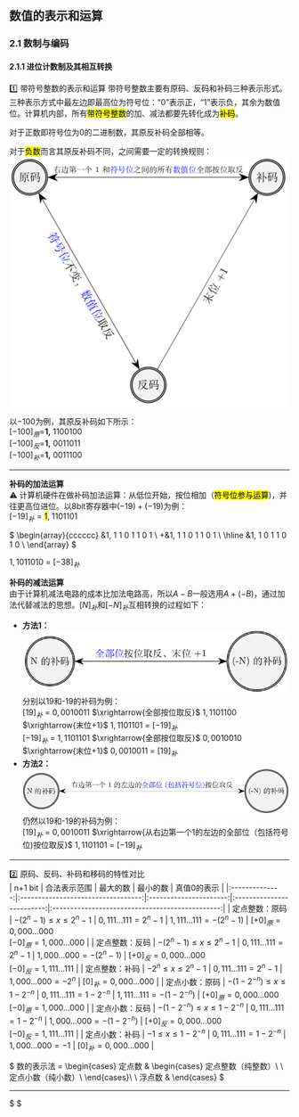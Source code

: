 ## 数值的表示和运算
### 2.1 数制与编码
#### 2.1.1 进位计数制及其相互转换
:one: 带符号整数的表示和运算
带符号整数主要有原码、反码和补码三种表示形式。三种表示方式中最左边即最高位为符号位：“0”表示正，“1”表示负，其余为数值位。计算机内部，所有<mark>带符号整数</mark>的加、减法都要先转化成为<mark>补码</mark>。

对于正数即符号位为0的二进制数，其原反补码全部相等。

对于<mark>负数</mark>而言其原反补码不同，之间需要一定的转换规则：  
![负数原反补码转换规则](./statics/Snipaste_2022-07-24_23-53-24.png)

以$-100$为例，其原反补码如下所示：  
$[-100]_原=$**1,** 1100100  
$[-100]_反=$**1,** 0011011  
$[-100]_补=$**1,** 0011100

---
**补码的加法运算**  
:warning: 计算机硬件在做补码加法运算：从低位开始，按位相加（<mark>符号位参与运算</mark>)，并往更高位进位。以8bit寄存器中$(-19)+(-19)$为例：  
$[-19]_补$  = <mark>1</mark>, 1101101

$
\begin{array}{cccccc}
 &1, 1 1 0 1 1 0 1 \\
+&1, 1 1 0 1 1 0 1 \\
\hline
 &1, 1 0 1 1 0 1 0 \\
\end{array}
$

$1, 1011010$ = $[-38]_补$

**补码的减法运算**  
由于计算机减法电路的成本比加法电路高，所以$A-B$一般选用$A+(-B)$，通过加法代替减法的思想。${[N]}_补$和${[-N]_补}$互相转换的过程如下：  
- **方法1：**  
![N和-N补码相互转换-方法一](./statics/Snipaste_2022-07-25_13-31-29.png)  
分别以19和-19的补码为例：  
$[19]_补$ = $0, 0010011$ $\xrightarrow{全部按位取反}$ $1, 1101100$ $\xrightarrow{末位+1}$ $1, 1101101$ = $[-19]_补$  
$[-19]_补$ = $1, 1101101$ $\xrightarrow{全部按位取反}$ $0, 0010010$ $\xrightarrow{末位+1}$ $0, 0010011$ = $[19]_补$  
- **方法2：**  
![N和-N补码相互转换-方法二](./statics/Snipaste_2022-07-26_10-12-05.png)  
仍然以19和-19的补码为例：  
$[19]_补$ = $0, 0010011$ $\xrightarrow{从右边第一个1的左边的全部位（包括符号位)按位取反}$ $1, 1101101$ = $[-19]_补$
---

:two: 原码、反码、补码和移码的特性对比  
|     n+1 bit    |            合法表示范围            |        最大的数        |          最小的数         |                   真值0的表示                   |
|:--------------:|:----------------------------------:|:----------------------:|:-------------------------:|:-----------------------------------------------:|
| 定点整数：原码 |    $-(2^n-1) \leq x \leq 2^n-1$    |   $0,111...111=2^n-1$  |   $1,111...111=-(2^n-1)$  | $[+0]_原=0,000...000$</br>$[-0]_原=1,000...000$ |
| 定点整数：反码 |    $-(2^n-1) \leq x \leq 2^n-1$    |   $0,111...111=2^n-1$  |   $1,000...000=-(2^n-1)$  | $[+0]_反=0,000...000$</br>$[-0]_反=1,111...111$ |
| 定点整数：补码 |      $-2^n \leq x \leq 2^n-1$      |   $0,111...111=2^n-1$  |     $1,000...000=-2^n$    |               $[0]_补=0,000...000$              |
| 定点小数：原码 | $-(1-2^{-n}) \leq x \leq 1-2^{-n}$ | $0,111...111=1-2^{-n}$ | $1,111...111=-(1-2^{-n})$ | $[+0]_原=0,000...000$</br>$[-0]_原=1,000...000$ |
| 定点小数：反码 | $-(1-2^{-n}) \leq x \leq 1-2^{-n}$ | $0,111...111=1-2^{-n}$ | $1,000...000=-(1-2^{-n})$ | $[+0]_反=0,000...000$</br>$[-0]_反=1,111...111$ |
| 定点小数：补码 |      $-1 \leq x \leq 1-2^{-n}$     | $0,111...111=1-2^{-n}$ |      $1,000...000=-1$     |               $[0]_补=0,000...000$              |

$
数的表示法 = 
\begin{cases}
	定点数 & \begin{cases}
						 定点整数（纯整数）\\
						 \\
					   定点小数（纯小数）\\
					 \end{cases}\\
	\\
	浮点数 & 
\end{cases}
$

****
$
$

